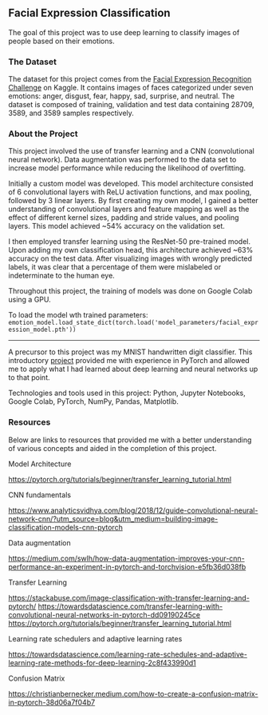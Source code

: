 ## Facial Expression Classification

The goal of this project was to use deep learning to classify images of people based on their emotions.

### The Dataset

The dataset for this project comes from the [Facial Expression Recognition Challenge](https://www.kaggle.com/c/challenges-in-representation-learning-facial-expression-recognition-challenge/data) on Kaggle. It contains images of faces categorized under seven emotions: anger, disgust, fear, happy, sad, surprise, and neutral. The dataset is composed of training, validation and test data containing 28709, 3589, and 3589 samples respectively.

### About the Project

This project involved the use of transfer learning and a CNN (convolutional neural network). Data augmentation was performed to the data set to increase model performance while reducing the likelihood of overfitting.

Initially a custom model was developed. This model architecture consisted of 6 convolutional layers with ReLU activation functions, and max pooling, followed by 3 linear layers. By first creating my own model, I gained a better understanding of convolutional layers and feature mapping as well as the effect of different kernel sizes, padding and stride values, and pooling layers. This model achieved ~54% accuracy on the validation set.

I then employed transfer learning using the ResNet-50 pre-trained model. Upon adding my own classification head, this architecture achieved ~63% accuracy on the test data. After visualizing images with wrongly predicted labels, it was clear that a percentage of them were mislabeled or indeterminate to the human eye.

Throughout this project, the training of models was done on Google Colab using a GPU.

To load the model wth trained parameters:
`emotion_model.load_state_dict(torch.load('model_parameters/facial_expression_model.pth'))`

---

A precursor to this project was my MNIST handwritten digit classifier. This introductory [project](https://github.com/Tynasello/mnist-digit-classifier) provided me with experience in PyTorch and allowed me to apply what I had learned about deep learning and neural networks up to that point.

Technologies and tools used in this project: Python, Jupyter Notebooks, Google Colab, PyTorch, NumPy, Pandas, Matplotlib.

### Resources

Below are links to resources that provided me with a better understanding of various concepts and aided in the completion of this project.

Model Architecture

https://pytorch.org/tutorials/beginner/transfer_learning_tutorial.html

CNN fundamentals

https://www.analyticsvidhya.com/blog/2018/12/guide-convolutional-neural-network-cnn/?utm_source=blog&utm_medium=building-image-classification-models-cnn-pytorch

Data augmentation

https://medium.com/swlh/how-data-augmentation-improves-your-cnn-performance-an-experiment-in-pytorch-and-torchvision-e5fb36d038fb

Transfer Learning

https://stackabuse.com/image-classification-with-transfer-learning-and-pytorch/
https://towardsdatascience.com/transfer-learning-with-convolutional-neural-networks-in-pytorch-dd09190245ce
https://pytorch.org/tutorials/beginner/transfer_learning_tutorial.html

Learning rate schedulers and adaptive learning rates

https://towardsdatascience.com/learning-rate-schedules-and-adaptive-learning-rate-methods-for-deep-learning-2c8f433990d1

Confusion Matrix

https://christianbernecker.medium.com/how-to-create-a-confusion-matrix-in-pytorch-38d06a7f04b7